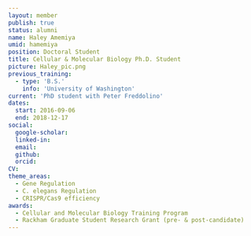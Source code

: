 ```yaml
---
layout: member
publish: true
status: alumni
name: Haley Amemiya
umid: hamemiya
position: Doctoral Student
title: Cellular & Molecular Biology Ph.D. Student
picture: Haley_pic.png
previous_training:
  - type: 'B.S.'
    info: 'University of Washington'
current: 'PhD student with Peter Freddolino'
dates:
  start: 2016-09-06
  end: 2018-12-17
social: 
  google-scholar: 
  linked-in: 
  email: 
  github:
  orcid:
CV: 
theme_areas:
  - Gene Regulation
  - C. elegans Regulation
  - CRISPR/Cas9 efficiency
awards:
  - Cellular and Molecular Biology Training Program
  - Rackham Graduate Student Research Grant (pre- & post-candidate)
---
```

